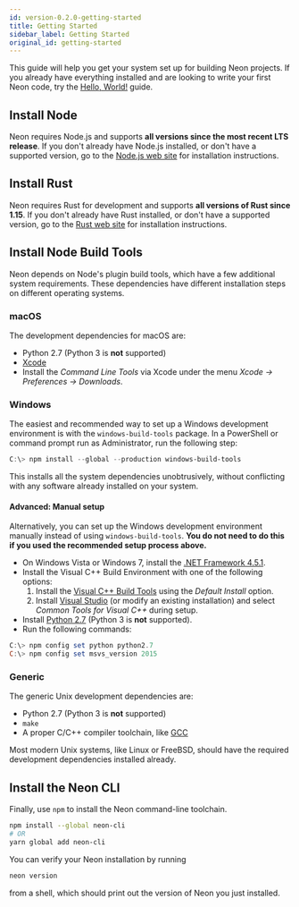 ```yaml
---
id: version-0.2.0-getting-started
title: Getting Started
sidebar_label: Getting Started
original_id: getting-started
---
```


This guide will help you get your system set up for building Neon projects. If you already have everything installed and are looking to write your first Neon code, try the [Hello, World!](hello-world.md) guide.

## Install Node

Neon requires Node.js and supports **all versions since the most recent LTS release**. If you don't already have Node.js installed, or don't have a supported version, go to the [Node.js web site](https://nodejs.org/) for installation instructions.

## Install Rust

Neon requires Rust for development and supports **all versions of Rust since 1.15**. If you don't already have Rust installed, or don't have a supported version, go to the [Rust web site](https://www.rust-lang.org/install.html) for installation instructions.

## Install Node Build Tools

Neon depends on Node's plugin build tools, which have a few additional system requirements. These dependencies have different installation steps on different operating systems.

### macOS

The development dependencies for macOS are:

- Python 2.7 (Python 3 is **not** supported)
- [Xcode](https://developer.apple.com/xcode/download/)
- Install the _Command Line Tools_ via Xcode under the menu _Xcode &rarr; Preferences &rarr; Downloads_.

### Windows

The easiest and recommended way to set up a Windows development environment is with the `windows-build-tools` package. In a PowerShell or command prompt run as Administrator, run the following step:

```powershell
C:\> npm install --global --production windows-build-tools
```

This installs all the system dependencies unobtrusively, without conflicting with any software already installed on your system.

#### Advanced: Manual setup

Alternatively, you can set up the Windows development environment manually instead of using `windows-build-tools`. **You do not need to do this if you used the recommended setup process above.**

- On Windows Vista or Windows 7, install the [.NET Framework 4.5.1](http://www.microsoft.com/en-us/download/details.aspx?id=40773).
- Install the Visual C++ Build Environment with one of the following options:
  1. Install the [Visual C++ Build Tools](http://landinghub.visualstudio.com/visual-cpp-build-tools) using the _Default Install_ option.
  1. Install [Visual Studio](https://www.visualstudio.com/products/visual-studio-community-vs) (or modify an existing installation) and select _Common Tools for Visual C++_ during setup.
- Install [Python 2.7](https://www.python.org/downloads/) (Python 3 is **not** supported).
- Run the following commands:

```powershell
C:\> npm config set python python2.7
C:\> npm config set msvs_version 2015
```

### Generic

The generic Unix development dependencies are:

- Python 2.7 (Python 3 is **not** supported)
- `make`
- A proper C/C++ compiler toolchain, like [GCC](https://gcc.gnu.org/)

Most modern Unix systems, like Linux or FreeBSD, should have the required development dependencies installed already.

## Install the Neon CLI

Finally, use `npm` to install the Neon command-line toolchain.

```bash
npm install --global neon-cli
# OR
yarn global add neon-cli
```

You can verify your Neon installation by running

```bash
neon version
```

from a shell, which should print out the version of Neon you just installed.
